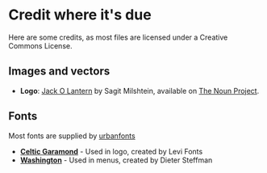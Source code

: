 # Credit where it's due 

Here are some credits, as most files are licensed under a Creative Commons License.

## Images and vectors
 - **Logo**: [Jack O Lantern](https://thenounproject.com/sagitnz/collection/jack-o-lantern/?i=67703)
by Sagit Milshtein, available on [The Noun Project](https://thenounproject.com). 

## Fonts
Most fonts are supplied by [urbanfonts](http://www.urbanfonts.com/)

 - [**Celtic Garamond**](http://www.urbanfonts.com/fonts/Celtic_Garamond.htm) - Used in logo, created by Levi Fonts
 - [**Washington**](http://www.urbanfonts.com/fonts/Washington.htm) - Used in menus, created by Dieter Steffman


